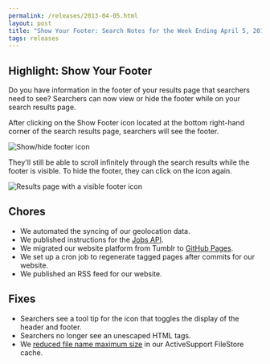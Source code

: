 ```yaml
---
permalink: /releases/2013-04-05.html
layout: post
title: "Show Your Footer: Search Notes for the Week Ending April 5, 2013"
tags: releases
---
```


## Highlight: Show Your Footer

Do you have information in the footer of your results page that searchers need to see? Searchers can now view or hide the footer while on your search results page.

After clicking on the Show Footer icon located at the bottom right-hand corner of the search results page, searchers will see the footer. 

![Show/hide footer icon](http://f22818b4dfc10241d8a3-f1564c64756a8cfee25b6b19953b1d23.r31.cf2.rackcdn.com/footer-1.png)

They'll still be able to scroll infinitely through the search results while the footer is visible. To hide the footer, they can click on the icon again.

![Results page with a visible footer icon](http://f22818b4dfc10241d8a3-f1564c64756a8cfee25b6b19953b1d23.r31.cf2.rackcdn.com/footer-2.png)

## Chores

* We automated the syncing of our geolocation data.
* We published instructions for the [Jobs API](developer/jobs.html).
* We migrated our website platform from Tumblr to [GitHub Pages](http://pages.github.com/).
* We set up a cron job to regenerate tagged pages after commits for our website.
* We published an RSS feed for our website.

## Fixes

* Searchers see a tool tip for the icon that toggles the display of the header and footer.
* Searchers no longer see an unescaped HTML tags.
* We [reduced file name maximum size](https://github.com/rails/rails/pull/4911) in our ActiveSupport FileStore cache.
